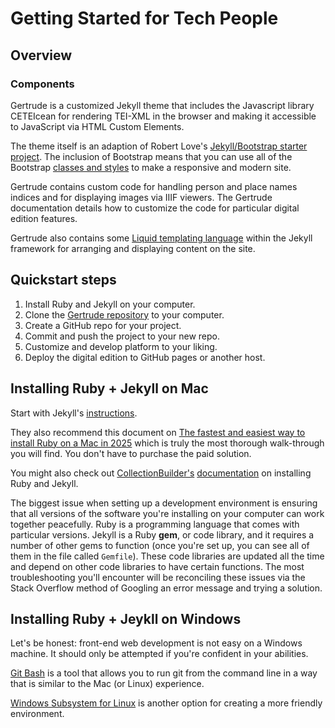 # Getting Started for Tech People

## Overview

### Components 

Gertrude is a customized Jekyll theme that includes the Javascript library CETEIcean for rendering TEI-XML in the browser and making it accessible to JavaScript via HTML Custom Elements. 

The theme itself is an adaption of Robert Love's [Jekyll/Bootstrap starter project](https://github.com/robertlove/jekyll-bootstrap). The inclusion of Bootstrap means that you can use all of the Bootstrap [classes and styles](https://getbootstrap.com/docs/5.3/getting-started/introduction/) to make a responsive and modern site. 

Gertrude contains custom code for handling person and place names indices and for displaying images via IIIF viewers. The Gertrude documentation details how to customize the code for particular digital edition features. 

Gertrude also contains some [Liquid templating language](https://shopify.github.io/liquid/) within the Jekyll framework for arranging and displaying content on the site. 

## Quickstart steps

1. Install Ruby and Jekyll on your computer.
2. Clone the [Gertrude repository](https://github.com/mackenziekbrooks/gertrude) to your computer.
3. Create a GitHub repo for your project.
4. Commit and push the project to your new repo. 
5. Customize and develop platform to your liking. 
6. Deploy the digital edition to GitHub pages or another host. 

## Installing Ruby + Jekyll on Mac

Start with Jekyll's [instructions](https://jekyllrb.com/docs/installation/macos/). 

They also recommend this document on [The fastest and easiest way to install Ruby on a Mac in 2025](https://www.moncefbelyamani.com/how-to-install-xcode-homebrew-git-rvm-ruby-on-mac/) which is truly the most thorough walk-through you will find. You don't have to purchase the paid solution. 

You might also check out [CollectionBuilder's](https://collectionbuilder.github.io/) [documentation](https://collectionbuilder.github.io/cb-docs/docs/software/) on installing Ruby and Jekyll. 

The biggest issue when setting up a development environment is ensuring that all versions of the software you're installing on your computer can work together peacefully. Ruby is a programming language that comes with particular versions. Jekyll is a Ruby **gem**, or code library, and it requires a number of other gems to function (once you're set up, you can see all of them in the file called `Gemfile`). These code libraries are updated all the time and depend on other code libraries to have certain functions. The most troubleshooting you'll encounter will be reconciling these issues via the Stack Overflow method of Googling an error message and trying a solution. 

## Installing Ruby + Jeykll on Windows 

Let's be honest: front-end web development is not easy on a Windows machine. It should only be attempted if you're confident in your abilities. 

[Git Bash](https://gitforwindows.org/) is a tool that allows you to run git from the command line in a way that is similar to the Mac (or Linux) experience. 

[Windows Subsystem for Linux](https://learn.microsoft.com/en-us/windows/wsl/about) is another option for creating a more friendly environment. 

